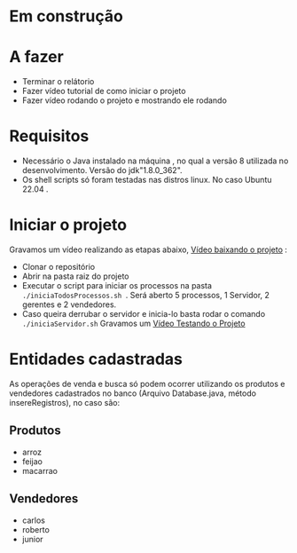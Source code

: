 # Em construção 

# A fazer
- Terminar o relátorio
- Fazer vídeo tutorial de como iniciar o projeto
- Fazer vídeo rodando o projeto e mostrando ele rodando 

# Requisitos
- Necessário o Java instalado na máquina , no qual a versão 8 utilizada no desenvolvimento. Versão do jdk"1.8.0_362".
- Os shell scripts só foram testadas nas distros linux. No caso  Ubuntu 22.04 .

# Iniciar o projeto
Gravamos um vídeo realizando as etapas abaixo, [Vídeo baixando o projeto](https://drive.google.com/file/d/1QdLnvW0hrELT_wSSOe0t58Mk5pI0XbmP/view) :
- Clonar o repositório
- Abrir na pasta raiz do projeto
- Executar o script para iniciar os processos na pasta `./iniciaTodosProcessos.sh `. Será aberto 5 processos, 1 Servidor, 2 gerentes e 2 vendedores. 
- Caso queira derrubar o servidor e inicia-lo basta rodar o comando `./iniciaServidor.sh`
Gravamos um [Vídeo Testando o Projeto](https://drive.google.com/file/d/14DNM64LpQYE9q8KR5HHowkntDMpV7gh0/view)

# Entidades cadastradas 
As operações de venda e busca só podem ocorrer utilizando os produtos e vendedores cadastrados no banco (Arquivo Database.java, método insereRegistros), no caso são:

## Produtos
- arroz
- feijao
- macarrao

## Vendedores
- carlos
- roberto
- junior
